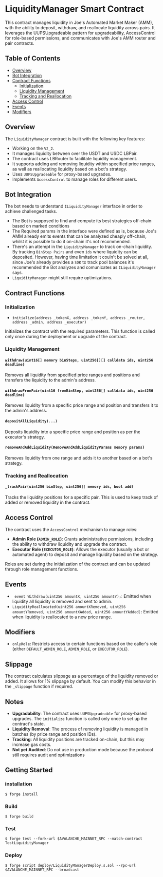 # LiquidityManager Smart Contract

This contract manages liquidity in Joe's Automated Market Maker (AMM), with the ability to deposit, withdraw, and reallocate liquidity across pairs. It leverages the UUPSUpgradeable pattern for upgradeability, AccessControl for role-based permissions, and communicates with Joe's AMM router and pair contracts.

## Table of Contents

- [Overview](#overview)
- [Bot Integration](#bot-integration)
- [Contract Functions](#contract-functions)
  - [Initialization](#initialization)
  - [Liquidity Management](#liquidity-management)
  - [Tracking and Reallocation](#tracking-and-reallocation)
- [Access Control](#access-control)
- [Events](#events)
- [Modifiers](#modifiers)

## Overview

The `LiquidityManager` contract is built with the following key features:

- Working on the `V2_2`.
- It manages liquidity between over the USDT and USDC LBPair.
- The contract uses LBRouter to facilitate liquidity management.
- It supports adding and removing liquidity within specified price ranges, as well as reallocating liquidity based on a bot's strategy.
- Uses `UUPSUpgradeable` for proxy-based upgrades.
- Implements `AccessControl` to manage roles for different users.

## Bot Integration

The bot needs to understand `ILiquidityManager` interface in order to achieve challenged tasks.

- The Bot is supposed to find and compute its best strategies off-chain based on marked conditions
- The Required params in the interface were defined as is, because Joe's AMM already emits events that can be analyzed cheaply off-chain, whilst it is possible to do it on-chain it's not recommended.
- There's an attempt in the `LiquidityManager` to track on-chain liquidity. By tracking `BinStep Pairs` and even `ids` where liquidity can be deposited. However, having time limitation it couln't be solved at all, since Joe's already provides a `SDK` to track pool balances it's recommended the Bot analyzes and comunicates as `ILiquidityManager` says.
- `LiquidityManager` might still require optimizations.

## Contract Functions

### Initialization

- `initialize(address _tokenX, address _tokenY, address _router, address _admin, address _executor)`

Initializes the contract with the required parameters. This function is called only once during the deployment or upgrade of the contract.

### Liquidity Management

#### `withdraw(uint16[] memory binSteps, uint256[][] calldata ids, uint256 deadline)`

Removes all liquidity from specified price ranges and positions and transfers the liquidity to the admin's address.

#### `withdrawFromPair(uint16 fromBinStep, uint256[] calldata ids, uint256 deadline)`

Removes liquidity from a specific price range and position and transfers it to the admin's address.

#### `depositAllLiquidity(...)`

Deposits liquidity into a specific price range and position as per the executor's strategy.

#### `removeAndAddLiquidity(RemoveAndAddLiquidityParams memory params)`

Removes liquidity from one range and adds it to another based on a bot's strategy.

### Tracking and Reallocation

#### `_trackPair(uint256 binStep, uint256[] memory ids, bool add)`

Tracks the liquidity positions for a specific pair. This is used to keep track of added or removed liquidity in the contract.

## Access Control

The contract uses the `AccessControl` mechanism to manage roles:

- **Admin Role (`ADMIN_ROLE`)**: Grants administrative permissions, including the ability to withdraw liquidity and upgrade the contract.
- **Executor Role (`EXECUTOR_ROLE`)**: Allows the executor (usually a bot or automated agent) to deposit and manage liquidity based on the strategy.

Roles are set during the initialization of the contract and can be updated through role management functions.

## Events

- ` event Withdraw(uint256 amountX, uint256 amountY);`: Emitted when liquidity all liquidity is removed and sent to admin.
- `LiquidityReallocated(uint256 amountXRemoved, uint256 amountYRemoved, uint256 amountXAdded, uint256 amountYAdded)`: Emitted when liquidity is reallocated to a new price range.

## Modifiers

- `onlyRole`: Restricts access to certain functions based on the caller's role (either `DEFAULT_ADMIN_ROLE`, `ADMIN_ROLE`, or `EXECUTOR_ROLE`).

## Slippage

The contract calculates slippage as a percentage of the liquidity removed or added. It allows for 1% slippage by default. You can modify this behavior in the `_slippage` function if required.

## Notes

- **Upgradability**: The contract uses `UUPSUpgradeable` for proxy-based upgrades. The `initialize` function is called only once to set up the contract's state.
- **Liquidity Removal**: The process of removing liquidity is managed in batches (by price range and position IDs).
- **Tracking**: All liquidity positions are tracked on-chain, but this may increase gas costs.
- **Not yet Audited**: Do not use in production mode because the protocol still requires audit and optimizations

## Getting Started

### installation

```shell
$ forge install
```

### Build

```shell
$ forge build
```

### Test

```shell
$ forge test --fork-url $AVALANCHE_MAINNET_RPC --match-contract TestLiquidityManager
```

### Deploy

```shell
$ forge script deploy/LiquidityManagerDeploy.s.sol --rpc-url $AVALANCHE_MAINNET_RPC --broadcast
```
